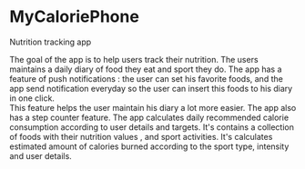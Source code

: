 # MyCaloriePhone
Nutrition tracking app

The goal of the app is to help users track their nutrition.
The users maintains a daily diary of food they eat and sport they do. 
The app has a feature of push notifications : the user can set his favorite foods, and the app send notification everyday so the user
can insert this foods to his diary in one click.  
This feature helps the user maintain his diary a lot more easier.
The app also has a step counter feature.
The app calculates daily recommended calorie consumption according to user details and targets.
It's contains a collection of foods with their nutrition values , and sport activities. 
It's calculates estimated amount of calories burned according to the sport type, intensity and user details.


